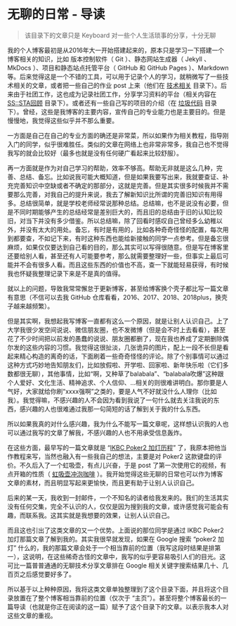 # 无聊的日常 - 导读

> 该目录下的文章只是 Keyboard 对一些个人生活琐事的分享，十分无聊

我的个人博客最初是从2016年大一开始搭建起来的，原本只是学习一下搭建一个博客相关的知识，比如 版本控制软件（ Git ）、静态网站生成器（ Jekyll 、 MkDocs ）、项目和静态站点托管平台（ GitHub 和 GitHub Pages ）、Markdown 等。后来觉得这是一个不错的工具，可以用于记录个人的学习，就稍微写了一些技术相关的文章，或者把一些自己的作业 post 上来（他们在 [技术相关](../professional/introduction.md) 目录下）。后来由于社团工作，这也成为记录社团工作，分享学习资料的平台（相关内容在 [SS::STA回顾](../sssta/introduction.md) 目录下）。或者还有一些自己写的项目的介绍（在 [垃圾代码](../projects/introduction.md) 目录下）。曾经，这些是我博客的主要内容，宣传自己的专业能力也是主要目的。但是慢慢地，我觉得这些似乎并不那么重要。

一方面是自己在自己的专业方面的确还是非常菜，所以如果作为相关教程，指导刚入门的同学，似乎很难胜任。类似的文章在网络上也非常非常多，我自己也不觉得我写的就会比较好（最多也就是没有任何硬广看起来比较舒服）。

再一方面就是作为对自己学习的帮助，效率不够高。帮助无非就是这么几种，完善、总结、备忘。比如说我可能大概知道，但是如果我要写出来，我就要查证、补充完善知识中空缺或者不确定的那部分，这就是完善。但是其实很多时候我并不需要那么完善，对我自己的提升来说，我去了解新知识比所谓的完善旧知识有用得多。总结很简单，就是学校老师经常说那种总结。总结嘛，也不是说没有必要，但是不同时期能够产生的总结经常是差别巨大的，而且旧的总结由于旧的认知比较旧，对当下并没有多少借鉴。所以总结嘛，除了回看时感叹自己曾经多么幼稚以外，并没有太大的用处。备忘，有时是有用的，比如各种奇奇怪怪的配置，每次用到都要查，不如记下来，有时这种东西也能给新接触的同学一点参考。但是备忘很麻烦，如果仅仅要达到自己看的目的，那么其实可以写得很随意。但是写在博客里还要给别人看，甚至还有人可能要参考，那么就需要整理好一些，但事实上最后可能并不会有很多人看。而且这些东西的价值也不高，查一下就能轻易获得，有时候我也怀疑我整理记录下来是不是真的值得。

就以上的问题，导致我常常懈怠于更新博客，甚至给博客换个壳子都比写一篇文章有意思（不信可以去我 GitHub 仓库看看，2016、2017、2018、2018plus，换壳子越来越频繁）。

但是其实啊，我想起我写博客一直都有这么一个原因，就是让别人认识自己。上了大学我很少发空间说说、微信朋友圈，也不发微博（但是会不时上去看看），甚至花了不少时间把以前发的愚蠢的说说、朋友圈都删了，现在我也养成了定期删除偶尔发的这些内容的习惯。我觉得这很扯淡，几张诡异的图片，配上一段不长但是看起来精心构造的离奇的话，下面刷着一些奇奇怪怪的评论。除了个别事情可以通过这种方式巧妙地告知朋友们，比如放假啦、开学啦、回家啦、新年快乐啦（它们多数都很无聊），其他事情，比如“啊，又种草了balabala”、“balabala吹爆”这种跟个人爱好、文化生活、精神追求、个人信仰、...相关的则很难讲明白。那你要是人气好，大家就给你刷“xxxx强啊”之类的，要是人气不好就没什么人理你（比如我）。我觉得嘛，不感兴趣的人不会因为看到我说了一句什么就去关注我说的东西，感兴趣的人也很难通过我那一句简短的话了解到关于我的什么东西。

所以如果我真的对什么感兴趣，我为什么不能写一篇文章呢，这样想认识我的人也可以通过我写的文章了解我，不感兴趣的人也不用承受信息轰炸。

在这些方面，最早写的一篇文章就是 “[IKBC Poker2 加灯历程](2018-01-20-lighted-poker2.md)” 了，我原本把他当作教程来写，当然也融入有一些我自己的想法，主要是对 Poker2 这款键盘的评价。不久后入了一个虹吸壶，有点儿兴奋，于是 post 了第一次使用它的视频，有点开箱的性质（ [虹吸壶冲泡咖啡](2018-03-03-siphon.md) ）。我开始觉得这些无聊的日常也可以作为博客文章的素材，而且明显写起来更愉快，而且更有助于让别人认识自己。

后来的某一天，我收到一封邮件，一个不知名的读者给我发来的。我们的生活其实没有任何交集，完全不认识的人，仅仅是因为搜到我的文章，或许感觉我可能会有趣，而联系我。这其实就是我想要的效果，让别人认识自己。

而且这也引出了这类文章的又一个优势。上面说的那位同学是通过 IKBC Poker2 加灯那篇文章了解到我的。其实我很早就发现，如果在 Google 搜索 “poker2 加灯” 什么的，我的那篇文章会处于一个相当靠前的位置（我写这段时结果是排第一），这说明，在这些稀奇古怪的文章中，我写的似乎更容易吸引人们的目光。这可比一篇普普通通的无聊技术分享文章排在 Google 相关关键字搜索结果几十、几百页之后感觉要好多了。

所以基于以上种种原因，我将这类文章单独整理到了这个目录下面，并且将这个目录放置在了整个博客相当靠前的位置（仅次于 “主页”）。甚至将整个博客最长的一篇导读（也就是你正在阅读的这一篇）赋予了这个目录下的文章。以表示我本人对这些文章的重视。
